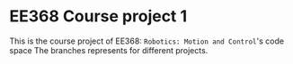 # EE368 Course project 1

This is the course project of EE368: `Robotics: Motion and Control`'s code space
The branches represents for different projects.
